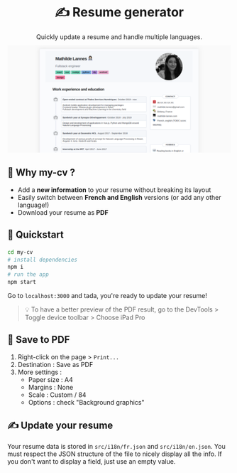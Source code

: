 <div style="text-align:center">
    <h1> ✍️ Resume generator </h1>
</div>

<div style="text-align:center;margin-bottom:10px">
    Quickly update a resume and handle multiple languages.
</div>


<img src="banner.png" />

## 🌟 Why my-cv ?

- Add a **new information** to your resume without breaking its layout
- Easily switch between **French and English** versions (or add any other language!)
- Download your resume as **PDF**

## 🚀 Quickstart

```bash
cd my-cv
# install dependencies
npm i
# run the app
npm start
```

Go to `localhost:3000` and tada, you're ready to update your resume!

> 💡 To have a better preview of the PDF result, go to the DevTools > Toggle device toolbar > Choose iPad Pro


## 💾 Save to PDF

1. Right-click on the page > `Print...`
2. Destination : Save as PDF
3. More settings :
    - Paper size : A4
    - Margins : None
    - Scale : Custom / 84
    - Options : check "Background graphics"

## ✍️ Update your resume

Your resume data is stored in `src/i18n/fr.json` and `src/i18n/en.json`. You must respect the JSON structure of the file to nicely display all the info. If you don't want to display a field, just use an empty value.